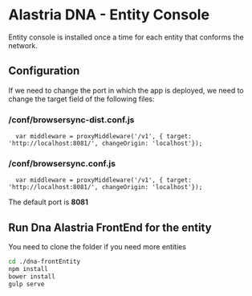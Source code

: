 # Alastria DNA - Entity Console

Entity console is installed once a time for each entity that conforms the network.

## Configuration

If we need to change the port in which the app is deployed, we need to change the target field of the following files:

### /conf/browsersync-dist.conf.js

``` code
  var middleware = proxyMiddleware('/v1', { target: 'http://localhost:8081/', changeOrigin: 'localhost'});
```

### /conf/browsersync.conf.js

``` code
  var middleware = proxyMiddleware('/v1', { target: 'http://localhost:8081/', changeOrigin: 'localhost'});
```

The default port is **8081**

## Run Dna Alastria FrontEnd for the entity

You need to clone the folder if you need more entities

``` bash
cd ./dna-frontEntity
npm install
bower install
gulp serve
```